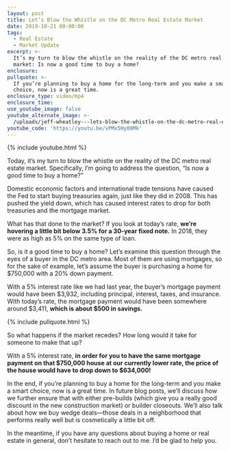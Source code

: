 ```yaml
---
layout: post
title: Let’s Blow the Whistle on the DC Metro Real Estate Market
date: 2019-10-21 00:00:00
tags:
  - Real Estate
  - Market Update
excerpt: >-
  It’s my turn to blow the whistle on the reality of the DC metro real estate
  market: Is now a good time to buy a home?
enclosure:
pullquote: >-
  If you’re planning to buy a home for the long-term and you make a smart
  choice, now is a great time.
enclosure_type: video/mp4
enclosure_time:
use_youtube_image: false
youtube_alternate_image: >-
  /uploads/jeff-wheatley---lets-blow-the-whistle-on-the-dc-metro-real-estate-market-youtube.jpg
youtube_code: 'https://youtu.be/vPMx5Hy00Mk'
---
```


{% include youtube.html %}

Today, it’s my turn to blow the whistle on the reality of the DC metro real estate market. Specifically, I’m going to address the question, “Is now a good time to buy a home?”&nbsp;

Domestic economic factors and international trade tensions have caused the Fed to start buying treasuries again, just like they did in 2008. This has pushed the yield down, which has caused interest rates to drop for both treasuries and the mortgage market.

What has that done to the market? If you look at today’s rate, **we’re hovering a little bit below 3.5% for a 30-year fixed note.** In 2018, they were as high as 5% on the same type of loan.

So, is it a good time to buy a home? Let’s examine this question through the eyes of a buyer in the DC metro area. Most of them are using mortgages, so for the sake of example, let’s assume the buyer is purchasing a home for $750,000 with a 20% down payment.

With a 5% interest rate like we had last year, the buyer’s mortgage payment would have been $3,932, including principal, interest, taxes, and insurance. With today’s rate, the mortgage payment would have been somewhere around $3,411, **which is about $500 in savings.**

{% include pullquote.html %}

So what happens if the market recedes? How long would it take for someone to make that up?

With a 5% interest rate, **in order for you to have the same mortgage payment on that $750,000 house at our currently lower rate, the price of the house would have to drop down to $634,000\!**

In the end, if you’re planning to buy a home for the long-term and you make a smart choice, now is a great time. In future blog posts, we’ll discuss how we further ensure that with either pre-builds (which give you a really good discount in the new construction market) or builder closeouts. We’ll also talk about how we buy wedge deals—those deals in a neighborhood that performs really well but is cosmetically a little bit off.

In the meantime, if you have any questions about buying a home or real estate in general, don’t hesitate to reach out to me. I’d be glad to help you.